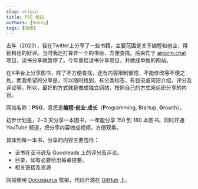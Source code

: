 ```yaml
---
slug: origin
title: PSG 缘起
authors: [henry]
tags: [随想]
---
```


去年（2023），我在Twitter上分享了一些书籍，主要范围是关于编程和创业，得到粉丝的好评。当时我还打算弄一个的书目，方便查找。后来忙于 [airoom.chat](https://airoom.chat/) 项目，读书分享就暂停了。今年重启读书分享项目，并做成单独的网站。

在X平台上分享图书，除了不方便查找，还有内容限制很短、不能修改等不便之处。而我希望的分享是，可以随时找到，有分类标签，有目录或简短介绍，评分及评论等，所以，最好的方式就是做成独立网站，按照自己的方式来组织分享的内容。

网站名称：**PSG**，意思是**编程·创业·成长**（**P**rogramming, **S**tartup, **G**rowth）。

初步计划是，2~3 天分享一本图书，一年能分享 150 到 180 本图书。同时开通 YouTube 频道，把分享内容做成视频，方便观看。

具体到每一本书，分享的内容主要包括：

- 该书在亚马逊及 Goodreads 上的评分及评论。
- 目录，如有必要给出每章提要。
- 相关链接及资源

网站使用 [Docusaurus](https://docusaurus.io/) 框架，代码开源在 [GitHub](https://github.com/airoom-chat/psg) 上。
